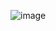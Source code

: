 ![image](https://github.com/the-acheron/the-acheron/assets/154748436/5da4464e-26ee-4b27-8cbb-c9e328b5ab78)

